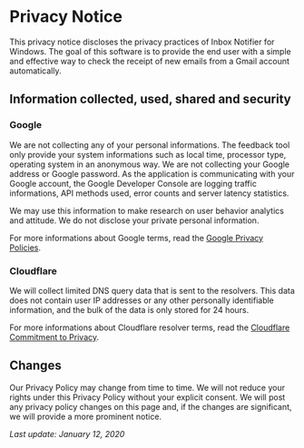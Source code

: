 # Privacy Notice

This privacy notice discloses the privacy practices of Inbox Notifier for Windows. The goal of this software is to provide the end user with a simple and effective way to check the receipt of new emails from a Gmail account automatically.

## Information collected, used, shared and security

### Google
We are not collecting any of your personal informations. The feedback tool only provide your system informations such as local time, processor type, operating system in an anonymous way. We are not collecting your Google address or Google password. As the application is communicating with your Google account, the Google Developer Console are logging traffic informations, API methods used, error counts and server latency statistics.

We may use this information to make research on user behavior analytics and attitude. We do not disclose your private personal information.

For more informations about Google terms, read the [Google Privacy Policies](https://www.google.fr/intl/en/policies/privacy).

### Cloudflare
We will collect limited DNS query data that is sent to the resolvers. This data does not contain user IP addresses or any other personally identifiable information, and the bulk of the data is only stored for 24 hours.

For more informations about Cloudflare resolver terms, read the [Cloudflare Commitment to Privacy](https://developers.cloudflare.com/1.1.1.1/commitment-to-privacy/).

## Changes

Our Privacy Policy may change from time to time. We will not reduce your rights under this Privacy Policy without your explicit consent. We will post any privacy policy changes on this page and, if the changes are significant, we will provide a more prominent notice.

*Last update: January 12, 2020*
